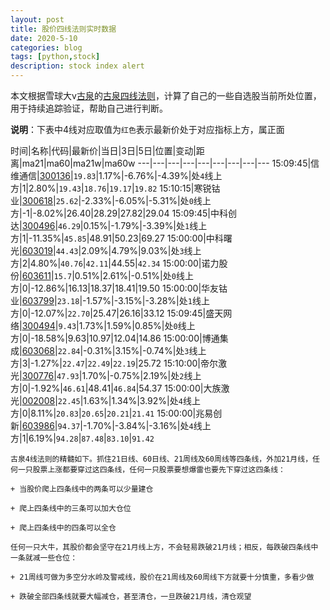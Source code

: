 ```yaml
---
layout: post
title: 股价四线法则实时数据
date: 2020-5-10
categories: blog
tags: [python,stock]
description: stock index alert
---
```



本文根据雪球大v[古泉](https://xueqiu.com/u/7148646888)的[古泉四线法则](https://xueqiu.com/7148646888/130498192)，计算了自己的一些自选股当前所处位置，用于持续追踪验证，帮助自己进行判断。

**说明**：下表中4线对应取值为`红色`表示最新价处于对应指标上方，属正面

时间|名称|代码|最新价|当日|3日|5日|位置|变动|距离|ma21|ma60|ma21w|ma60w
---|---|---|---|---|---|---|---|---
15:09:45|信维通信|[300136](https://xueqiu.com/S/SZ300136)|`19.83`|1.17%|-6.76%|-4.39%|处`4`线上方|1|2.80%|`19.43`|`18.76`|`19.17`|`19.82`
15:10:15|寒锐钴业|[300618](https://xueqiu.com/S/SZ300618)|`25.62`|-2.33%|-6.05%|-5.31%|处`0`线上方|-1|-8.02%|26.40|28.29|27.82|29.04
15:09:45|中科创达|[300496](https://xueqiu.com/S/SZ300496)|`46.29`|0.15%|-1.79%|-3.39%|处`1`线上方|1|-11.35%|`45.85`|48.91|50.23|69.27
15:00:00|中科曙光|[603019](https://xueqiu.com/S/SH603019)|`44.43`|2.09%|4.79%|9.03%|处`3`线上方|2|4.80%|`40.76`|`42.11`|44.55|`42.34`
15:00:00|诺力股份|[603611](https://xueqiu.com/S/SH603611)|`15.7`|0.51%|2.61%|-0.51%|处`0`线上方|0|-12.86%|16.13|18.37|18.41|19.50
15:00:00|华友钴业|[603799](https://xueqiu.com/S/SH603799)|`23.18`|-1.57%|-3.15%|-3.28%|处`1`线上方|0|-12.07%|`22.70`|25.47|26.16|33.12
15:09:45|盛天网络|[300494](https://xueqiu.com/S/SZ300494)|`9.43`|1.73%|1.59%|0.85%|处`0`线上方|0|-18.58%|9.63|10.97|12.04|14.86
15:00:00|博通集成|[603068](https://xueqiu.com/S/SH603068)|`22.84`|-0.31%|3.15%|-0.74%|处`3`线上方|3|-1.27%|`22.47`|`22.49`|`22.19`|25.72
15:10:00|帝尔激光|[300776](https://xueqiu.com/S/SZ300776)|`47.93`|1.70%|-0.75%|2.19%|处`2`线上方|0|-1.92%|`46.61`|48.41|`46.84`|54.37
15:00:00|大族激光|[002008](https://xueqiu.com/S/SZ002008)|`22.45`|1.63%|1.34%|3.92%|处`4`线上方|0|8.11%|`20.83`|`20.65`|`20.21`|`21.41`
15:00:00|兆易创新|[603986](https://xueqiu.com/S/SH603986)|`94.37`|-1.70%|-3.84%|-3.16%|处`4`线上方|1|6.19%|`94.28`|`87.48`|`83.10`|`91.42`

```
古泉4线法则的精髓如下。抓住21日线、60日线、21周线及60周线等四条线，外加21月线，任何一只股票上涨都要穿过这四条线，任何一只股票要想爆雷也要先下穿过这四条线：

+ 当股价爬上四条线中的两条可以少量建仓

+ 爬上四条线中的三条可以加大仓位

+ 爬上四条线中的四条可以全仓

任何一只大牛，其股价都会坚守在21月线上方，不会轻易跌破21月线；相反，每跌破四条线中一条就减一些仓位：

+ 21周线可做为多空分水岭及警戒线，股价在21周线及60周线下方就要十分慎重，多看少做

+ 跌破全部四条线就要大幅减仓，甚至清仓，一旦跌破21月线，清仓观望
```